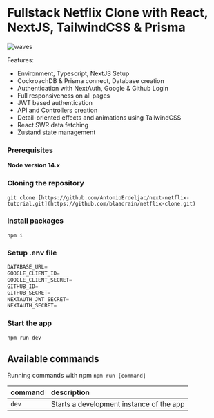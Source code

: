 # Fullstack Netflix Clone with React, NextJS, TailwindCSS & Prisma

![waves](https://github.com/blaadrain/netflix-clone/assets/96272057/3c7a9a2c-2b16-44ae-85d3-04e553314997)

Features:

- Environment, Typescript, NextJS Setup
- CockroachDB & Prisma connect, Database creation
- Authentication with NextAuth, Google & Github Login
- Full responsiveness on all pages
- JWT based authentication
- API and Controllers creation
- Detail-oriented effects and animations using TailwindCSS
- React SWR data fetching
- Zustand state management

### Prerequisites

**Node version 14.x**

### Cloning the repository

```shell
git clone [https://github.com/AntonioErdeljac/next-netflix-tutorial.git](https://github.com/blaadrain/netflix-clone.git)
```

### Install packages

```shell
npm i
```

### Setup .env file


```js
DATABASE_URL=
GOOGLE_CLIENT_ID=
GOOGLE_CLIENT_SECRET=
GITHUB_ID=
GITHUB_SECRET=
NEXTAUTH_JWT_SECRET=
NEXTAUTH_SECRET=
```

### Start the app

```shell
npm run dev
```

## Available commands

Running commands with npm `npm run [command]`

| command         | description                              |
| :-------------- | :--------------------------------------- |
| `dev`           | Starts a development instance of the app |

